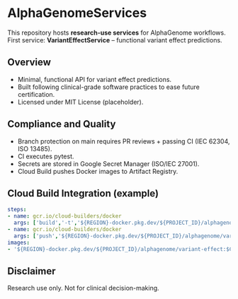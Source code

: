 # AlphaGenomeServices

This repository hosts **research-use services** for AlphaGenome workflows.  
First service: **VariantEffectService** – functional variant effect predictions.

## Overview
- Minimal, functional API for variant effect predictions.
- Built following clinical-grade software practices to ease future certification.
- Licensed under MIT License (placeholder).

## Compliance and Quality
- Branch protection on main requires PR reviews + passing CI (IEC 62304, ISO 13485).
- CI executes pytest.
- Secrets are stored in Google Secret Manager (ISO/IEC 27001).
- Cloud Build pushes Docker images to Artifact Registry.

## Cloud Build Integration (example)
```yaml
steps:
- name: gcr.io/cloud-builders/docker
  args: ['build','-t','${REGION}-docker.pkg.dev/${PROJECT_ID}/alphagenome/variant-effect:$COMMIT_SHA','.']
- name: gcr.io/cloud-builders/docker
  args: ['push','${REGION}-docker.pkg.dev/${PROJECT_ID}/alphagenome/variant-effect:$COMMIT_SHA']
images:
- '${REGION}-docker.pkg.dev/${PROJECT_ID}/alphagenome/variant-effect:$COMMIT_SHA'
```

## Disclaimer
Research use only. Not for clinical decision-making.
